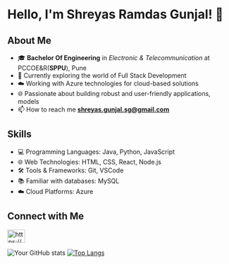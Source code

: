 # Hello, I'm Shreyas Ramdas Gunjal! 👋

## About Me
- 🎓 **Bachelor Of Engineering** in *Electronic & Telecommunication* at PCCOE&R(**SPPU**), Pune
- 💼 Currently exploring the world of Full Stack Development
- ☁️ Working with Azure technologies for cloud-based solutions
- 🌐 Passionate about building robust and user-friendly applications, models
- 📫 How to reach me **shreyas.gunjal.sg@gmail.com**


## Skills
- 💻 Programming Languages: Java, Python, JavaScript
- 🌐 Web Technologies: HTML, CSS, React, Node.js
- 🛠️ Tools & Frameworks: Git, VSCode
- 📚 Familiar with databases: MySQL
- ☁️ Cloud Platforms: Azure


## Connect with Me

<a href="https://linkedin.com/in/https://www.linkedin.com/in/shreyas-gunjal/" target="blank"><img align="center" src="https://raw.githubusercontent.com/rahuldkjain/github-profile-readme-generator/master/src/images/icons/Social/linked-in-alt.svg" alt="https://www.linkedin.com/in/shreyas-gunjal/" height="30" width="40" /></a>


![Your GitHub stats](https://github-readme-stats.vercel.app/api?username=shreyasgunjal&show_icons=true&theme=dark)
[![Top Langs](https://github-readme-stats.vercel.app/api/top-langs/?username=shreyasgunjal&layout=compact&theme=java-dark)](https://github.com/shreyasgunjal/github-readme-stats)
